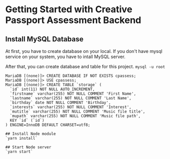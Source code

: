 # Getting Started with Creative Passport Assessment Backend

## Install MySQL Database

At first, you have to create database on your local.
If you don't have mysql service on your system, you have to intall MySQL server.

After that, you can create database and table for this project.
`mysql -u root`
```
MariaDB [(none)]> CREATE DATABASE IF NOT EXISTS cpassess;
MariaDB [(none)]> USE cpassess;
MariaDB [(none)]> CREATE TABLE `storage` (
  `id` int(11) NOT NULL AUTO_INCREMENT,
  `firstname` varchar(255) NOT NULL COMMENT 'First Name',
  `lastname` varchar(255) NOT NULL COMMENT 'Last Name',
  `birthday` date NOT NULL COMMENT 'Birthday',
  `interests` varchar(255) NOT NULL COMMENT 'Interest',
  `mutitle` varchar(255) NOT NULL COMMENT 'Music file title',
  `mupath` varchar(255) NOT NULL COMMENT 'Music file path',
  KEY `id` (`id`)
) ENGINE=InnoDB DEFAULT CHARSET=utf8;

## Install Node module
`yarn install`

## Start Node server
`yarn start`

